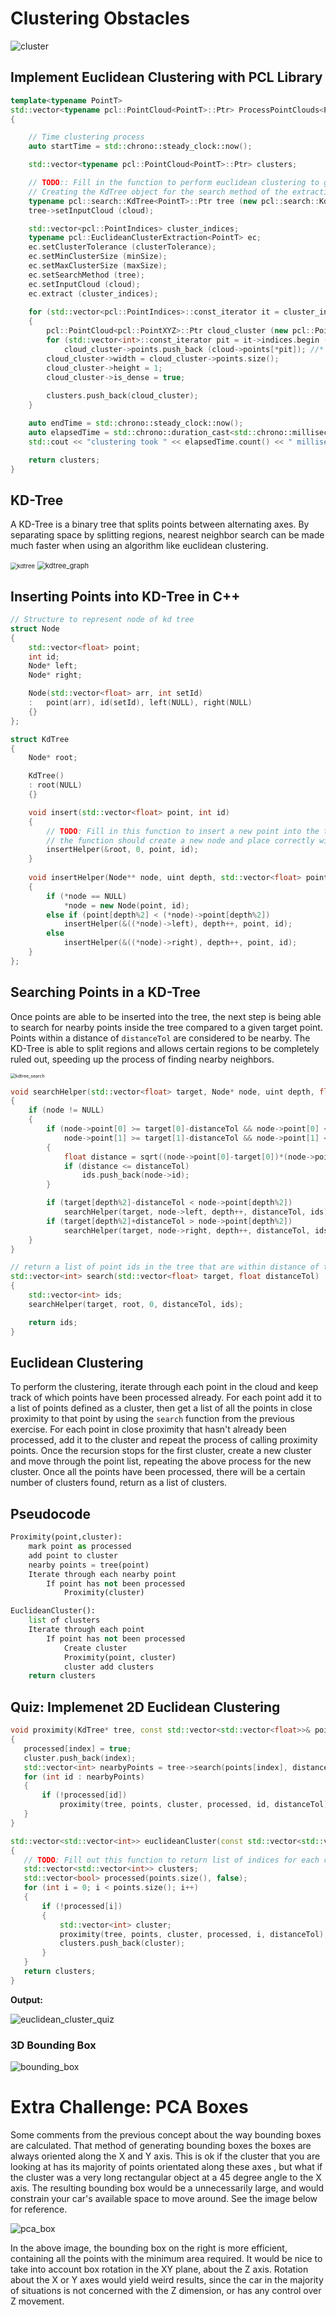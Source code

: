 # Clustering Obstacles

![cluster](media/cluster.PNG)

## Implement Euclidean Clustering with PCL Library

```c++
template<typename PointT>
std::vector<typename pcl::PointCloud<PointT>::Ptr> ProcessPointClouds<PointT>::Clustering(typename pcl::PointCloud<PointT>::Ptr cloud, float clusterTolerance, int minSize, int maxSize)
{

    // Time clustering process
    auto startTime = std::chrono::steady_clock::now();

    std::vector<typename pcl::PointCloud<PointT>::Ptr> clusters;

    // TODO:: Fill in the function to perform euclidean clustering to group detected obstacles
    // Creating the KdTree object for the search method of the extraction
    typename pcl::search::KdTree<PointT>::Ptr tree (new pcl::search::KdTree<PointT>);
    tree->setInputCloud (cloud);

    std::vector<pcl::PointIndices> cluster_indices;
    typename pcl::EuclideanClusterExtraction<PointT> ec;
    ec.setClusterTolerance (clusterTolerance);
    ec.setMinClusterSize (minSize);
    ec.setMaxClusterSize (maxSize);
    ec.setSearchMethod (tree);
    ec.setInputCloud (cloud);
    ec.extract (cluster_indices);
  
    for (std::vector<pcl::PointIndices>::const_iterator it = cluster_indices.begin(); it != cluster_indices.end(); ++it)
    {
        pcl::PointCloud<pcl::PointXYZ>::Ptr cloud_cluster (new pcl::PointCloud<pcl::PointXYZ>);
        for (std::vector<int>::const_iterator pit = it->indices.begin (); pit != it->indices.end (); ++pit)
            cloud_cluster->points.push_back (cloud->points[*pit]); //*
        cloud_cluster->width = cloud_cluster->points.size();
        cloud_cluster->height = 1;
        cloud_cluster->is_dense = true;
      
        clusters.push_back(cloud_cluster);
    }

    auto endTime = std::chrono::steady_clock::now();
    auto elapsedTime = std::chrono::duration_cast<std::chrono::milliseconds>(endTime - startTime);
    std::cout << "clustering took " << elapsedTime.count() << " milliseconds and found " << clusters.size() << " clusters" << std::endl;

    return clusters;
}
```

## KD-Tree

A KD-Tree is a binary tree that splits points between alternating axes. By separating space by splitting regions, nearest neighbor search can be made much faster when using an algorithm like euclidean clustering.

<img src="media/kdtree.png" alt="kdtree" style="zoom: 67%;" />

<img src="media/kdtree_graph.png" alt="kdtree_graph" style="zoom: 80%;" />

## Inserting Points into KD-Tree in C++

```c++
// Structure to represent node of kd tree
struct Node
{
	std::vector<float> point;
	int id;
	Node* left;
	Node* right;

	Node(std::vector<float> arr, int setId)
	:	point(arr), id(setId), left(NULL), right(NULL)
	{}
};

struct KdTree
{
	Node* root;

	KdTree()
	: root(NULL)
	{}

	void insert(std::vector<float> point, int id)
	{
		// TODO: Fill in this function to insert a new point into the tree
		// the function should create a new node and place correctly with in the root 
		insertHelper(&root, 0, point, id);
	}
  
	void insertHelper(Node** node, uint depth, std::vector<float> point, int id)
    {
    	if (*node == NULL)
        	*node = new Node(point, id);
    	else if (point[depth%2] < (*node)->point[depth%2])
        	insertHelper(&((*node)->left), depth++, point, id);
        else
        	insertHelper(&((*node)->right), depth++, point, id);
    }
};
```

## Searching Points in a KD-Tree

Once points are able to be inserted into the tree, the next step is being able to search for nearby points inside the tree compared to a given target point. Points within a distance of `distanceTol` are considered to be nearby. The KD-Tree is able to split regions and allows certain regions to be completely ruled out, speeding up the process of finding nearby neighbors.

<img src="media/kdtree_search.PNG" alt="kdtree_search" style="zoom:50%;" />

```c++
void searchHelper(std::vector<float> target, Node* node, uint depth, float distanceTol, std::vector<int> &ids)
{
    if (node != NULL)
    {
        if (node->point[0] >= target[0]-distanceTol && node->point[0] <= target[0]+distanceTol &&
            node->point[1] >= target[1]-distanceTol && node->point[1] <= target[1]+distanceTol)
        {
            float distance = sqrt((node->point[0]-target[0])*(node->point[0]-target[0]) + (node->point[1]-target[1])*(node->point[1]-target[1]));
            if (distance <= distanceTol)
                ids.push_back(node->id);
        }

        if (target[depth%2]-distanceTol < node->point[depth%2])
            searchHelper(target, node->left, depth++, distanceTol, ids);
        if (target[depth%2]+distanceTol > node->point[depth%2])
            searchHelper(target, node->right, depth++, distanceTol, ids);
    }
}

// return a list of point ids in the tree that are within distance of target
std::vector<int> search(std::vector<float> target, float distanceTol)
{
    std::vector<int> ids;
    searchHelper(target, root, 0, distanceTol, ids);

    return ids;
}
```



## Euclidean Clustering

To perform the clustering, iterate through each point in the cloud and keep track of which points have been processed already. For each point add it to a list of points defined as a cluster, then get a list of all the points in close proximity to that point by using the `search` function from the previous exercise. For each point in close proximity that hasn't already been processed, add it to the cluster and repeat the process of calling proximity points. Once the recursion stops for the first cluster, create a new cluster and move through the point list, repeating the above process for the new cluster. Once all the points have been processed, there will be a certain number of clusters found, return as a list of clusters.

## Pseudocode

```python
Proximity(point,cluster):
    mark point as processed
    add point to cluster
    nearby points = tree(point)
    Iterate through each nearby point
        If point has not been processed
            Proximity(cluster)

EuclideanCluster():
    list of clusters 
    Iterate through each point
        If point has not been processed
            Create cluster
            Proximity(point, cluster)
            cluster add clusters
    return clusters
```

## Quiz: Implemenet 2D Euclidean Clustering

 ```c++
void proximity(KdTree* tree, const std::vector<std::vector<float>>& points, std::vector<int>& cluster, std::vector<bool>& processed, int index, float distanceTol)
{
	processed[index] = true;
	cluster.push_back(index);
	std::vector<int> nearbyPoints = tree->search(points[index], distanceTol);
	for (int id : nearbyPoints)
    {
    	if (!processed[id])
        	proximity(tree, points, cluster, processed, id, distanceTol);
    }
}

std::vector<std::vector<int>> euclideanCluster(const std::vector<std::vector<float>>& points, KdTree* tree, float distanceTol)
{
	// TODO: Fill out this function to return list of indices for each cluster
	std::vector<std::vector<int>> clusters;
	std::vector<bool> processed(points.size(), false);
	for (int i = 0; i < points.size(); i++)
    {
    	if (!processed[i])
        {
        	std::vector<int> cluster;
        	proximity(tree, points, cluster, processed, i, distanceTol);
        	clusters.push_back(cluster);
        }
    }
	return clusters;
}
 ```

**Output:**

![euclidean_cluster_quiz](media/euclidean_cluster_quiz.PNG)

### 3D Bounding Box

![bounding_box](media/bounding_box.PNG)

# Extra Challenge: PCA Boxes

Some comments from the previous concept about the way bounding boxes are calculated. That method of generating bounding boxes the boxes are always oriented along the X and Y axis. This is ok if the cluster that you are looking at has its majority of points orientated along these axes , but what if the cluster was a very long rectangular object at a 45 degree angle to the X axis. The resulting bounding box would be a unnecessarily large, and would constrain your car's available space to move around. See the image below for reference.

![pca_box](media/pca_box.png)

In the above image, the bounding box on the right is more efficient, containing all the points with the minimum area required. It would be nice to take into account box rotation in the XY plane, about the Z axis. Rotation about the X or Y axes would yield weird results, since the car in the majority of situations is not concerned with the Z dimension, or has any control over Z movement.